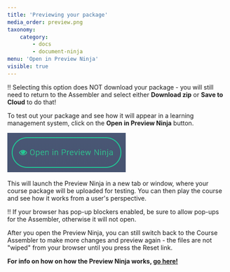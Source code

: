 ```yaml
---
title: 'Previewing your package'
media_order: preview.png
taxonomy:
    category:
        - docs
        - document-ninja
menu: 'Open in Preview Ninja'
visible: true
---
```


!! Selecting this option does NOT download your package - you will still need to return to the Assembler and select either **Download zip** or **Save to Cloud** to do that!

To test out your package and see how it will appear in a learning management system, click on the **Open in Preview Ninja** button.

![Open in Preview Ninja](preview.png)

This will launch the Preview Ninja in a new tab or window, where your course package will be uploaded for testing. You can then play the course and see how it works from a user's perspective.

!! If your browser has pop-up blockers enabled, be sure to allow pop-ups for the Assembler, otherwise it will not open.

After you open the Preview Ninja, you can still switch back to the Course Assembler to make more changes and preview again - the files are not "wiped" from your browser until you press the Reset link.

**For info on how on how the Preview Ninja works, [go here!](/previewninja)**